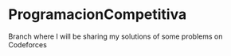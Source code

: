 # ProgramacionCompetitiva

Branch where I will be sharing my solutions of some problems on Codeforces